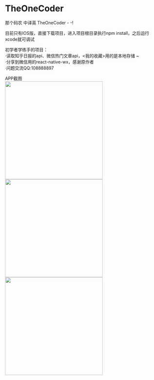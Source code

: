 # TheOneCoder
那个码农 中译英 TheOneCoder - -!

目前只有IOS版，直接下载项目，进入项目根目录执行npm install，之后运行xcode就可调试

初学者学练手的项目：<br/>
  ·读取知乎日报的api、微信热门文章api，<我的收藏>用的是本地存储 ~<BR/>
  ·分享到微信用的react-native-wx，感谢原作者<BR/>
  ·问题交流QQ:108888897

APP截图<br/>
<img src="http://7u2n6h.com2.z0.glb.qiniucdn.com/app.png" width="320"/> <img src="http://7u2n6h.com2.z0.glb.qiniucdn.com/app1.png" width="320"/> <img src="http://7u2n6h.com2.z0.glb.qiniucdn.com/app3.png" width="320"/>
